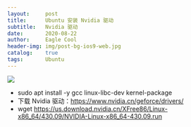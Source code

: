 ```yaml
---
layout:     post
title:      Ubuntu 安装 Nvidia 驱动
subtitle:   Nvidia 驱动
date:       2020-08-22
author:     Eagle Cool
header-img: img/post-bg-ios9-web.jpg
catalog: 	true
tags:       Ubuntu
---
```

![](https://s1.ax1x.com/2020/08/29/dHVEWt.png)
* sudo apt install -y gcc linux-libc-dev kernel-package
* 下载 Nvidia 驱动：https://www.nvidia.cn/geforce/drivers/
* wget https://us.download.nvidia.cn/XFree86/Linux-x86_64/430.09/NVIDIA-Linux-x86_64-430.09.run